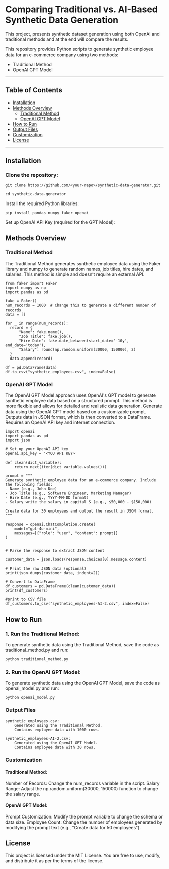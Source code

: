 # Comparing Traditional vs. AI-Based Synthetic Data Generation

This project, presents synthetic dataset generation using both OpenAI and traditional methods and at the end will compare the results.

This repository provides Python scripts to generate synthetic employee data for an e-commerce company using two methods:
* Traditional Method 
* OpenAI GPT Model

---

## Table of Contents  
- [Installation](#installation)  
- [Methods Overview](#methods-overview)  
  - [Traditional Method](#traditional-method)  
  - [OpenAI GPT Model](#openai-gpt-model)  
- [How to Run](#how-to-run)  
- [Output Files](#output-files)  
- [Customization](#customization)  
- [License](#license)  

---



## Installation

   ###  Clone the repository:

```
git clone https://github.com/<your-repo>/synthetic-data-generator.git
```
```
cd synthetic-data-generator
 ```

Install the required Python libraries:

```
pip install pandas numpy faker openai
 ```

Set up OpenAI API Key (required for the GPT Model):


## Methods Overview
### Traditional Method

The Traditional Method generates synthetic employee data using the Faker library and numpy to generate random names, job titles, hire dates, and salaries. This method is simple and doesn’t require an external API.

  ```
from faker import Faker
import numpy as np
import pandas as pd

fake = Faker()
num_records = 1000  # Change this to generate a different number of records
data = []

for _ in range(num_records):
    record = {
        "Name": fake.name(),
        "Job Title": fake.job(),
        "Hire Date": fake.date_between(start_date='-10y', end_date='today'),
        "Salary": round(np.random.uniform(30000, 150000), 2)
    }
    data.append(record)

df = pd.DataFrame(data)
df.to_csv("synthetic_employees.csv", index=False)
```

### OpenAI GPT Model

The OpenAI GPT Model approach uses OpenAI's GPT model to generate synthetic employee data based on a structured prompt. This method is more flexible and allows for detailed and realistic data generation.
Generate data using the OpenAI GPT model based on a customizable prompt.
Outputs data in JSON format, which is then converted to a DataFrame.
Requires an OpenAI API key and internet connection.

```
import openai
import pandas as pd
import json

# Set up your OpenAI API key
openai.api_key = '<YOU API KEY>'

def clean(dict_variable):
    return next(iter(dict_variable.values()))

prompt = """
Generate synthetic employee data for an e-commerce company. Include the following fields:
- Name (e.g., John Doe)
- Job Title (e.g., Software Engineer, Marketing Manager)
- Hire Date (e.g., YYYY-MM-DD format)
- Salary write the salary in capital S (e.g., $50,000 - $150,000)

Create data for 30 employees and output the result in JSON format.
"""

response = openai.ChatCompletion.create(
    model="gpt-4o-mini",
    messages=[{"role": "user", "content": prompt}]
)


# Parse the response to extract JSON content

customer_data = json.loads(response.choices[0].message.content)

# Print the raw JSON data (optional)
print(json.dumps(customer_data, indent=2))

# Convert to DataFrame
df_customers = pd.DataFrame(clean(customer_data))
print(df_customers)

#print to CSV file
df_customers.to_csv("synthetic_employees-AI-2.csv", index=False)

```

## How to Run

### 1. Run the Traditional Method:

To generate synthetic data using the Traditional Method, save the code as   traditional_method.py  and run:

```
python traditional_method.py
```

### 2. Run the OpenAI GPT Model:

To generate synthetic data using the OpenAI GPT Model, save the code as openai_model.py and run:

```
python openai_model.py
```

### Output Files

    synthetic_employees.csv:
        Generated using the Traditional Method.
        Contains employee data with 1000 rows.

    synthetic_employees-AI-2.csv:
        Generated using the OpenAI GPT Model.
        Contains employee data with 30 rows.

### Customization

#### Traditional Method:
Number of Records: Change the num_records variable in the script.
Salary Range: Adjust the np.random.uniform(30000, 150000) function to change the salary range.

#### OpenAI GPT Model:
Prompt Customization: Modify the prompt variable to change the schema or data size.
Employee Count: Change the number of employees generated by modifying the prompt text (e.g., "Create data for 50 employees").

## License

This project is licensed under the MIT License. You are free to use, modify, and distribute it as per the terms of the license.
